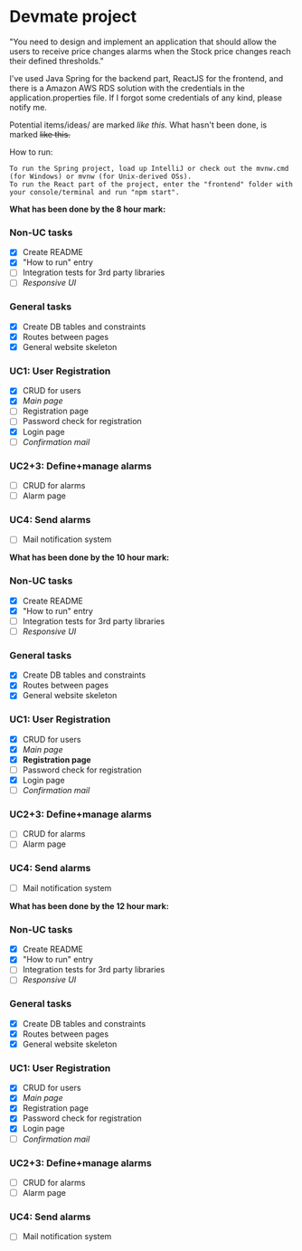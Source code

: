 # Devmate project

"You need to design and implement an application that should allow the users to
receive price changes alarms when the Stock price changes reach their defined
thresholds."

I've used Java Spring for the backend part, ReactJS for the frontend, and there is a Amazon AWS RDS solution with the credentials in the application.properties file.
If I forgot some credentials of any kind, please notify me.


Potential items/ideas/ are marked _like this._
What hasn't been done, is marked ~~like this.~~

How to run:
        
    To run the Spring project, load up IntelliJ or check out the mvnw.cmd (for Windows) or mvnw (for Unix-derived OSs).
    To run the React part of the project, enter the "frontend" folder with your console/terminal and run "npm start".

**What has been done by the 8 hour mark:**

### Non-UC tasks
- [x] Create README
- [x] "How to run" entry
- [ ] Integration tests for 3rd party libraries
- [ ] _Responsive UI_

### General tasks

- [x] Create DB tables and constraints
- [x] Routes between pages
- [x] General website skeleton

### UC1: User Registration

- [x] CRUD for users
- [x] _Main page_
- [ ] Registration page
- [ ] Password check for registration
- [x] Login page
- [ ] _Confirmation mail_

### UC2+3: Define+manage alarms
- [ ] CRUD for alarms
- [ ] Alarm page

### UC4: Send alarms
- [ ] Mail notification system


**What has been done by the 10 hour mark:**

### Non-UC tasks
- [x] Create README
- [x] "How to run" entry
- [ ] Integration tests for 3rd party libraries
- [ ] _Responsive UI_

### General tasks

- [x] Create DB tables and constraints
- [x] Routes between pages
- [x] General website skeleton

### UC1: User Registration

- [x] CRUD for users
- [x] _Main page_
- [x] **Registration page**
- [ ] Password check for registration
- [x] Login page
- [ ] _Confirmation mail_

### UC2+3: Define+manage alarms
- [ ] CRUD for alarms
- [ ] Alarm page

### UC4: Send alarms
- [ ] Mail notification system

**What has been done by the 12 hour mark:**

### Non-UC tasks
- [x] Create README
- [x] "How to run" entry
- [ ] Integration tests for 3rd party libraries
- [ ] _Responsive UI_

### General tasks

- [x] Create DB tables and constraints
- [x] Routes between pages
- [x] General website skeleton

### UC1: User Registration

- [x] CRUD for users
- [x] _Main page_
- [x] Registration page
- [x] Password check for registration
- [x] Login page
- [ ] _Confirmation mail_

### UC2+3: Define+manage alarms
- [ ] CRUD for alarms
- [ ] Alarm page

### UC4: Send alarms
- [ ] Mail notification system